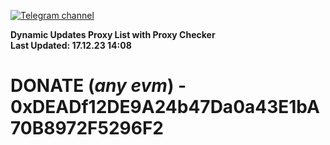 [![Telegram channel](https://img.shields.io/endpoint?url=https://runkit.io/damiankrawczyk/telegram-badge/branches/master?url=https://t.me/n4z4v0d)](https://t.me/n4z4v0d) 

**Dynamic Updates Proxy List with Proxy Checker**  
**Last Updated: 17.12.23 14:08**

# DONATE (_any evm_) - 0xDEADf12DE9A24b47Da0a43E1bA70B8972F5296F2
